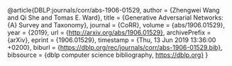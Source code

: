 @article{DBLP:journals/corr/abs-1906-01529,
  author    = {Zhengwei Wang and
               Qi She and
               Tomas E. Ward},
  title     = {Generative Adversarial Networks: {A} Survey and Taxonomy},
  journal   = {CoRR},
  volume    = {abs/1906.01529},
  year      = {2019},
  url       = {http://arxiv.org/abs/1906.01529},
  archivePrefix = {arXiv},
  eprint    = {1906.01529},
  timestamp = {Thu, 13 Jun 2019 13:36:00 +0200},
  biburl    = {https://dblp.org/rec/journals/corr/abs-1906-01529.bib},
  bibsource = {dblp computer science bibliography, https://dblp.org}
}